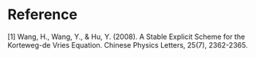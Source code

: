# Reference

[1] Wang, H., Wang, Y., & Hu, Y. (2008). A Stable Explicit Scheme for the Korteweg-de Vries Equation. Chinese Physics Letters, 25(7), 2362-2365.
